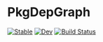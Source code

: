 # PkgDepGraph

[![Stable](https://img.shields.io/badge/docs-stable-blue.svg)](https://tfiers.github.io/PkgDepGraph.jl/stable/)
[![Dev](https://img.shields.io/badge/docs-dev-blue.svg)](https://tfiers.github.io/PkgDepGraph.jl/dev/)
[![Build Status](https://github.com/tfiers/PkgDepGraph.jl/actions/workflows/CI.yml/badge.svg?branch=main)](https://github.com/tfiers/PkgDepGraph.jl/actions/workflows/CI.yml?query=branch%3Amain)
